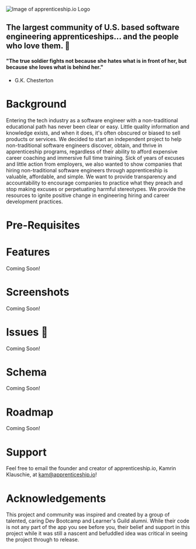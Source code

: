 ![Image of apprenticeship.io Logo](https://static.wixstatic.com/media/00d106_846fe32b3939437abdf4541284adac04~mv2.png/v1/fill/w_707,h_251,al_c,q_85,usm_0.66_1.00_0.01/3.webp)

## The largest community of U.S. based software engineering apprenticeships... and the people who love them. 💜

#### "The true soldier fights not because she hates what is in front of her, but because she loves what is behind her." 
- G.K. Chesterton

# Background
Entering the tech industry as a software engineer with a non-traditional educational path has never been clear or easy. Little quality information and knowledge exists, and when it does, it's often obscured or biased to sell products or services. We decided to start an independent project to help non-traditional software engineers discover, obtain, and thrive in apprenticeship programs, regardless of their ability to afford expensive career coaching and immersive full time training. Sick of years of excuses and little action from employers, we also wanted to show companies that hiring non-traditional software engineers through apprenticeship is valuable, affordable, and simple. We want to provide transparency and accountability to encourage companies to practice what they preach and stop making excuses or perpetuating harmful stereotypes. We provide the resources to ignite positive change in engineering hiring and career development practices.

# Pre-Requisites

# Features
Coming Soon!

# Screenshots
Coming Soon!

# Issues 🐛
Coming Soon!

# Schema
Coming Soon!

# Roadmap
Coming Soon! 

# Support
Feel free to email the founder and creator of apprenticeship.io, Kamrin Klauschie, at kam@apprenticeship.io!

# Acknowledgements 
This project and community was inspired and created by a group of talented, caring Dev Bootcamp and Learner's Guild alumni. While their code is not any part of the app you see before you, their belief and support in this project while it was still a nascent and befuddled idea was critical in seeing the project through to release. 
